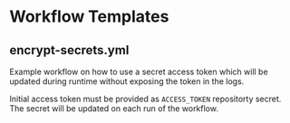 # Workflow Templates

## encrypt-secrets.yml

Example workflow on how to use a secret access token which will be updated during runtime without exposing the token in the logs.

Initial access token must be provided as `ACCESS_TOKEN` repositorty secret. The secret will be updated on each run of the workflow.
